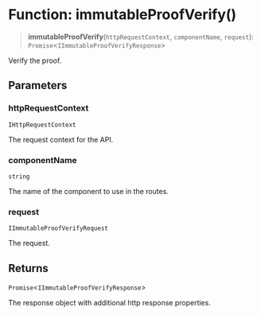 # Function: immutableProofVerify()

> **immutableProofVerify**(`httpRequestContext`, `componentName`, `request`): `Promise`\<`IImmutableProofVerifyResponse`\>

Verify the proof.

## Parameters

### httpRequestContext

`IHttpRequestContext`

The request context for the API.

### componentName

`string`

The name of the component to use in the routes.

### request

`IImmutableProofVerifyRequest`

The request.

## Returns

`Promise`\<`IImmutableProofVerifyResponse`\>

The response object with additional http response properties.
